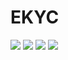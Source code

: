 # EKYC

![](EKYC/Assets.xcassets/LauncherScreenShot.imageset/LauncherScreenShot.png)
![](EKYC/Assets.xcassets/WelcomePage.imageset/WelcomePage.png)
![](EKYC/Assets.xcassets/NidInfo1.imageset/NidInfo1.png)
![](EKYC/Assets.xcassets/NidInfo2.imageset/NidInfo2.png)
